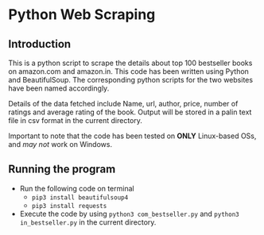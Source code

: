 # Python Web Scraping

## Introduction

This is a python script to scrape the details about top 100 bestseller books on amazon.com and amazon.in. This code has been written using Python and BeautifulSoup. The corresponding python scripts for the two websites have been named accordingly.

Details of the data fetched include Name, url, author, price, number of ratings and average rating of the book. Output will be stored in a palin text file in csv format in the current directory.

Important to note that the code has been tested on **ONLY** Linux-based OSs, and _may not_ work on Windows.

## Running the program

- Run the following code on terminal
  - `pip3 install beautifulsoup4`
  - `pip3 install requests`
- Execute the code by using `python3 com_bestseller.py` and `python3 in_bestseller.py` in the current directory.
